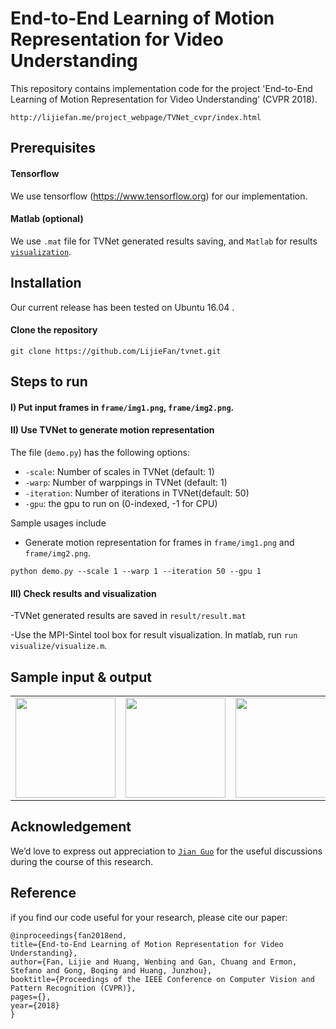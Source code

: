 # End-to-End Learning of Motion Representation for Video Understanding

This repository contains implementation code for the project 'End-to-End Learning of Motion Representation for Video Understanding' (CVPR 2018). 

```http://lijiefan.me/project_webpage/TVNet_cvpr/index.html```

## Prerequisites

#### Tensorflow
We use tensorflow (https://www.tensorflow.org) for our implementation.

#### Matlab (optional)
We use `.mat` file for TVNet generated results saving, and `Matlab` for results [`visualization`](http://sintel.is.tue.mpg.de). 

## Installation
Our current release has been tested on Ubuntu 16.04 .

#### Clone the repository
```
git clone https://github.com/LijieFan/tvnet.git
```

## Steps to run

#### I) Put input frames in `frame/img1.png`, `frame/img2.png`.

#### II) Use TVNet to generate motion representation 

The file (`demo.py`) has the following options:
- `-scale`: Number of scales in TVNet (default: 1)
- `-warp`: Number of warppings in TVNet (default: 1)
- `-iteration`: Number of iterations in TVNet(default: 50)
- `-gpu`: the gpu to run on (0-indexed, -1 for CPU)

Sample usages include
- Generate motion representation for frames in `frame/img1.png` and `frame/img2.png`.

```
python demo.py --scale 1 --warp 1 --iteration 50 --gpu 1
``` 

#### III) Check results and visualization

-TVNet generated results are saved in `result/result.mat`

-Use the MPI-Sintel tool box for result visualization. In matlab, run ```run visualize/visualize.m```.


## Sample input & output

<table>
<tr>
<td><img src="frame/img1.png" height="160"></td>
<td><img src="frame/img2.png" height="160"></td>
<td><img src="result/result.png" height="160"></td>
</tr>
</table>

## Acknowledgement
We’d love to express out appreciation to [`Jian Guo`](https://www.roboticvision.org/rv_person/jian-edison-guo/) for the useful discussions during the course of this research.

## Reference
if you find our code useful for your research, please cite our paper:

    @inproceedings{fan2018end,
    title={End-to-End Learning of Motion Representation for Video Understanding},
    author={Fan, Lijie and Huang, Wenbing and Gan, Chuang and Ermon, Stefano and Gong, Boqing and Huang, Junzhou},
    booktitle={Proceedings of the IEEE Conference on Computer Vision and Pattern Recognition (CVPR)},
    pages={},
    year={2018}
	}

